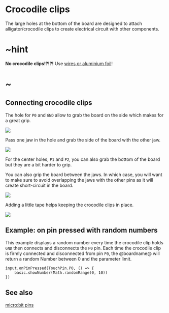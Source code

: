 # Crocodile clips

The large holes at the bottom of the board are designed to attach alligator/crocodile clips 
to create electrical circuit with other components.

# ~hint

**No crocodile clips!?!?!** Use [wires or aluminium foil](/device/foil-circuits)!

# ~


## Connecting crocodile clips

The hole for ``P0`` and ``GND`` allow to grab the board on the side which makes for a great grip.

![](/makecode-blockeditor/static/mb/device/croc-clips/crocclipsclamped.jpg)

Pass one jaw in the hole and grab the side of the board with the other jaw.

![](/makecode-blockeditor/static/mb/device/croc-clips/sideclamp.jpg)

For the center holes, ``P1`` and ``P2``, you can also grab the bottom of the board but they are a bit harder to grip.

You can also grip the board between the jaws. In which case, you will want to make sure to avoid overlapping the jaws 
with the other pins as it will create short-circuit in the board.

![](/makecode-blockeditor/static/mb/device/croc-clips/badclamp.jpg)

Adding a little tape helps keeping the crocodile clips in place.

![](/makecode-blockeditor/static/mb/device/croc-clips/frontclamp.jpg)

## Example: on pin pressed with random numbers

This example displays a random number every time the crocodile clip holds  `GND` then connects and disconnects the `P0` pin. 
Each time the crocodile clip is firmly connected and disconnected from pin `P0`, 
the @boardname@ will return a random Number between 0 and the parameter limit.

```blocks
input.onPinPressed(TouchPin.P0, () => {
    basic.showNumber(Math.randomRange(0, 10))
})
```

## See also

[micro:bit pins](/device/pins)
